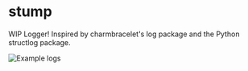 # stump

WIP Logger! Inspired by charmbracelet's log package and the Python structlog package.

![Example logs](https://github.com/thatstoasty/stump/example.png)